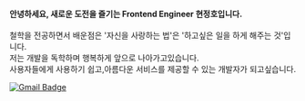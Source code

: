 #### 안녕하세요, 새로운 도전을 즐기는 Frontend Engineer 현정호입니다. 

철학을 전공하면서 배운점은 '자신을 사랑하는 법'은 '하고싶은 일을 하게 해주는 것'입니다. </br>
저는 개발을 독학하며 행복하게 앞으로 나아가고있습니다. </br>
사용자들에게 사용하기 쉽고,아름다운 서비스를 제공할 수 있는 개발자가 되고싶습니다. </br>




[![Gmail Badge](https://img.shields.io/badge/Gmail-d14836?style=flat-square&logo=Gmail&logoColor=white&link=mailto:snugyun01@gmail.com)](mailto:offdutybyblo@gmail.com)
<!--
**offdutyby/offdutyby** is a ✨ _special_ ✨ repository because its `README.md` (this file) appears on your GitHub profile.

Here are some ideas to get you started:

- 🔭 I’m currently working on ...
- 🌱 I’m currently learning ...
- 👯 I’m looking to collaborate on ...
- 🤔 I’m looking for help with ...
- 💬 Ask me about ...
- 📫 How to reach me: ...
- 😄 Pronouns: ...
- ⚡ Fun fact: ...
-->
